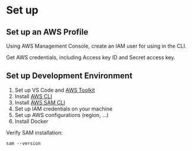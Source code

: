 # Set up

## Set up an AWS Profile

Using AWS Management Console, create an IAM user for using in the CLI.

Get AWS credentials, including Access key ID and Secret access key.


## Set up Development Environment

1. Set up VS Code and [AWS Toolkit](https://marketplace.visualstudio.com/items?itemName=AmazonWebServices.aws-toolkit-vscode)
2. Install [AWS CLI](../../dev-tools/cli.md)
3. Install [AWS SAM CLI](https://docs.aws.amazon.com/serverless-application-model/latest/developerguide/install-sam-cli.html#install-sam-cli-instructions)
4. Set up IAM credentials on your machine
5. Set up AWS configurations (region, ...)
6. Install Docker

Verify SAM installation:
```shell
sam --version
```
